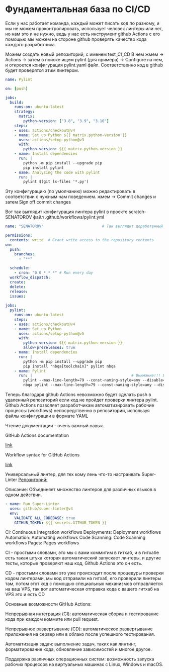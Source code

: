 # Фундаментальная база по CI/CD

Если у нас работает команда, каждый может писать код по разному, и мы не можем проконтролировать, использует человек линтеры или нет, но нам это и не нужно, ведь у нас есть инструмент github Actions с его помощью мы можем на стороне github проверять качество кода каждого разработчика.

Можем создать новый репозиторий, с именем test_CI_CD
В нем жмем -> Actions -> затем в поиске ищем pylint (для примера) -> Configure на нем, 
и откроется конфигурация pylint.yaml файл. Соответственно код в github будет проверятся этим линтером.

```yaml
name: Pylint

on: [push]

jobs:
  build:
    runs-on: ubuntu-latest
    strategy:
      matrix:
        python-version: ["3.8", "3.9", "3.10"]
    steps:
    - uses: actions/checkout@v4
    - name: Set up Python ${{ matrix.python-version }}
      uses: actions/setup-python@v3
      with:
        python-version: ${{ matrix.python-version }}
    - name: Install dependencies
      run: |
        python -m pip install --upgrade pip
        pip install pylint
    - name: Analysing the code with pylint
      run: |
        pylint $(git ls-files '*.py')
```

Эту конфигурацию (по умолчанию) можно редактировать в соответствии с нужным нам поведением.
жмем -> Commit changes и затем Sign off commit changes

Вот так выглядит конфигурация линтера pylint в проекте scratch-SENATOROV файл .github/workflows/pylint.yml

```yaml
name: "SENATOROV"                          # Так выглядит доработанный файл линтера pylint для ipynb и py файлов

permissions:
  contents: write  # Grant write access to the repository contents
on:
  push:
    branches:
      - "**"
   
  schedule:
    - cron: "0 0 * * *" # Run every day
  workflow_dispatch:
  create:
  delete:
  release:
  issues:
 
jobs:
  pylint:
    runs-on: ubuntu-latest
    steps:
    - uses: actions/checkout@v4
    - name: Set up Python
      uses: actions/setup-python@v5
      with:
        python-version: ${{ matrix.python-version }}
        allow-prereleases: true
    - name: Install dependencies
      run: |
        python -m pip install --upgrade pip
        pip install "nbqa[toolchain]" pylint nbqa
    - name: Pylint
      run: |                                            # Внимание!!! В файле .pre-commit.yaml должны быть точно такие же коды ошибок, чтобы линтеры работали синхронно.
        pylint --max-line-length=79 --const-naming-style=any --disable=R1721,R0903,C0303,E1101,R1716,E0401,W1514,C0200,C0114,C0301,E0602,W0104,C0302,R0801,E1136,line-too-long,C0305,E2515 --disable=import-error $(git ls-files '*.py' '*.ipynb')
        nbqa pylint --max-line-length=79 --const-naming-style=any --disable=R1721,R0903,E2515,C0303,E1101,R1716,E0401,W1514,C0200,C0114,C0301,E0602,W0104,C0302,R0801,E1136,C0305,E2515 --disable=import-error $(git ls-files '*.py' '*.ipynb')
```

Теперь благодаря github Actions невозможно будет сделать push в удаленный репозиторий если код не пройдет проверки линтера pylint. Github Actions позволяет разработчикам автоматизировать рабочие процессы (workflows) непосредственно в репозитории, используя файлы конфигурации в формате YAML

Чтение документации - очень важный навык.

GitHub Actions documentation

[link](https://docs.github.com/en/actions)

Workflow syntax for GitHub Actions

[link](https://docs.github.com/en/actions/writing-workflows/workflow-syntax-for-github-actions)

Универсальный линтер, для тех кому лень что-то настраивать
Super-Linter
[Репозиторий:](https://github.com/github/super-linter)

Описание: Объединяет множество линтеров для различных языков в одном действии.

```yaml
- name: Run Super-Linter
  uses: github/super-linter@v4
  env:
    VALIDATE_ALL_CODEBASE: true
    GITHUB_TOKEN: ${{ secrets.GITHUB_TOKEN }}
```

CI: Continuous Integration workflows
Deployments: Deployment workflows
Automation: Automating workflows
Code Scanning: Code Scanning workflows
Pages: Pages workflows

CI - простыми словами, это мы с вами коммитим в гитхаб, и в гитхабе есть такая штука которая автоматический запускает линтеры, и другие тесты, которые проверяют наш код, Github Actions это он есть.

CD - простыми словами это уже происходит после процедуры проверки кодом линтерами, мы код отправили на гитхаб, его проверили линтеры там, потом этот код с помощью специальных механизмов отправляется на ваш VPS, так вот автоматическая отправка кода с вашего гитхаб на VPS это и есть CD

Основные возможности GitHub Actions:

Непрерывная интеграция (CI): автоматическая сборка и тестирование кода при каждом коммите или pull request.

Непрерывное развертывание (CD): автоматическое развертывание приложения на сервер или в облако после успешного тестирования.

Автоматизация задач: выполнение задач, таких как линтинг, форматирование кода, обновление зависимостей и многое другое.

Поддержка различных операционных систем: возможность запуска рабочих процессов на виртуальных машинах с Linux, Windows и macOS.
